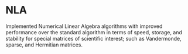 # NLA
Implemented Numerical Linear Algebra algorithms with improved performance over the standard algorithm in terms of speed, storage, and stability for special matrices of scientific interest; such as Vandermonde, sparse, and Hermitian matrices.
